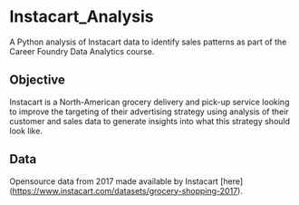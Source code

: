 # Instacart_Analysis
A Python analysis of Instacart data to identify sales patterns as part of the Career Foundry Data Analytics course.
## Objective
Instacart is a North-American grocery delivery and pick-up service looking to improve the targeting of their advertising strategy using analysis of their customer and sales data to generate insights into what this strategy should look like.
## Data
Opensource data from 2017 made available by Instacart [here] (https://www.instacart.com/datasets/grocery-shopping-2017).

